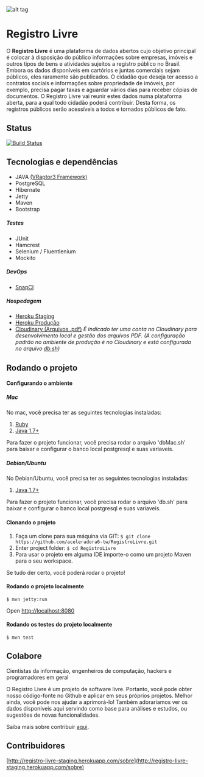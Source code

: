 ![alt tag](http://i.imgur.com/CguDLcL.png?1)

# Registro Livre

O **Registro Livre** é uma plataforma de dados abertos cujo objetivo principal é colocar à disposição do público informações sobre empresas, imóveis e outros tipos de bens e atividades sujeitos a registro público no Brasil. Embora os dados disponíveis em cartórios e juntas comerciais sejam públicos, eles raramente são publicados. O cidadão que deseja ter acesso a contratos sociais e informações sobre propriedade de imóveis, por exemplo, precisa pagar taxas e aguardar vários dias para receber cópias de documentos. O Registro Livre vai reunir estes dados numa plataforma aberta, para a qual todo cidadão poderá contribuir. Desta forma, os registros públicos serão acessíveis a todos e tornados públicos de fato.

## Status
[![Build Status](https://snap-ci.com/aceleradora6-tw/RegistroLivre/branch/master/build_image)](https://snap-ci.com/aceleradora6-tw/RegistroLivre/branch/master)

## Tecnologias e dependências
* JAVA [(VRaptor3 Framework)](http://vraptor3.vraptor.org/pt/)
* PostgreSQL
* Hibernate
* Jetty
* Maven
* Bootstrap

##### Testes
* JUnit
* Hamcrest
* Selenium / Fluentlenium
* Mockito

##### DevOps
* [SnapCI](https://snap-ci.com/aceleradora6-tw/RegistroLivre/branch/master)

##### Hospedagem
* [Heroku Staging](http://registro-livre-staging.herokuapp.com/)
* [Heroku Produção](http://registro-livre-aceleradora.herokuapp.com/)
* [Cloudinary (Arquivos .pdf)](http://cloudinary.com/)
*É indicado ter uma conta no Cloudinary para desenvolvimento local e gestão dos arquivos PDF. (A configuração padrão no ambiente de produção é no Cloudinary e está configurada no arquivo [db.sh](https://github.com/aceleradora6-tw/RegistroLivre/blob/master/db.sh))*


## Rodando o projeto

#### Configurando o ambiente	

##### Mac

No mac, você precisa ter as seguintes tecnologias instaladas:

1. [Ruby](https://www.ruby-lang.org/pt/downloads/)
2. [Java 1.7+](http://www.oracle.com/technetwork/pt/java/javase/downloads/jdk7-downloads-1880260.html)

Para fazer o projeto funcionar, você precisa rodar o arquivo 'dbMac.sh' para baixar e configurar o banco local postgresql e suas variaveis.

##### Debian/Ubuntu

No Debian/Ubuntu, você precisa ter as seguintes tecnologias instaladas:

1. [Java 1.7+](http://www.oracle.com/technetwork/pt/java/javase/downloads/jdk7-downloads-1880260.html)

Para fazer o projeto funcionar, você precisa rodar o arquivo 'db.sh' para baixar e configurar o banco local postgresql e suas variaveis.


#### Clonando o projeto

1. Faça um clone para sua máquina via GIT: `$ git clone https://github.com/aceleradora6-tw/RegistroLivre.git`
2. Enter project folder: `$ cd RegistroLivre`
3. Para usar o projeto em alguma IDE importe-o como um projeto Maven para o seu workspace.

Se tudo der certo, você poderá rodar o projeto!

#### Rodando o projeto localmente

	$ mvn jetty:run

Open [http://localhost:8080](http://localhost:8080)

#### Rodando os testes do projeto localmente

	$ mvn test
	
## Colabore

Cientistas da informação, engenheiros de computação, hackers e programadores em geral

O Registro Livre é um projeto de software livre. Portanto, você pode obter nosso código-fonte no Github e aplicar em seus próprios projetos. Melhor ainda, você pode nos ajudar a aprimorá-lo! Também adoraríamos ver os dados disponíveis aqui servindo como base para análises e estudos, ou sugestões de novas funcionalidades.

Saiba mais sobre contribuir [aqui](http://registro-livre-staging.herokuapp.com/colabore).
	
## Contribuidores

[http://registro-livre-staging.herokuapp.com/sobre](http://registro-livre-staging.herokuapp.com/sobre)
